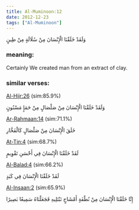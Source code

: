 ```yaml
---
title: Al-Muminoon:12
date: 2012-12-23
tags: ["Al-Muminoon"]
---
```

وَلَقَدْ خَلَقْنَا الْإِنْسَانَ مِنْ سُلَالَةٍ مِنْ طِينٍ
### meaning: 
Certainly We created man from an extract of clay.
### similar verses: 

[Al-Hijr:26](/15/26) (sim:85.9%)

وَلَقَدْ خَلَقْنَا الْإِنْسَانَ مِنْ صَلْصَالٍ مِنْ حَمَإٍ مَسْنُونٍ

[Ar-Rahmaan:14](/55/14) (sim:71.1%)

خَلَقَ الْإِنْسَانَ مِنْ صَلْصَالٍ كَالْفَخَّارِ

[At-Tin:4](/95/4) (sim:68.7%)

لَقَدْ خَلَقْنَا الْإِنْسَانَ فِي أَحْسَنِ تَقْوِيمٍ

[Al-Balad:4](/90/4) (sim:66.2%)

لَقَدْ خَلَقْنَا الْإِنْسَانَ فِي كَبَدٍ

[Al-Insaan:2](/76/2) (sim:65.9%)

إِنَّا خَلَقْنَا الْإِنْسَانَ مِنْ نُطْفَةٍ أَمْشَاجٍ نَبْتَلِيهِ فَجَعَلْنَاهُ سَمِيعًا بَصِيرًا

